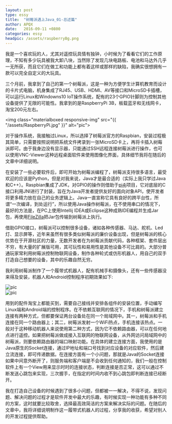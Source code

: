 ```yaml
---
layout: post
type: essy
title:  "树莓派遇上Java_01-总述篇"
author: APQX
date:   2016-09-11 +0800
categories: essy
headpic: /assets/raspberryBg.png
---
```


我是一个喜欢玩的人，尤其对遥控玩具情有独钟，小时候为了看看它们的工作原理，不知有多少玩具被我大卸八块，当然除了发现几块电路板、电池和马达外几乎一无所获，而且它们在做工和功能上都有着这样或那样的缺陷，我确实很想拥有一款可以完全自定义的大玩具。

三个月前，我拿到了自己的第一个树莓派，这是一种为方便学生计算机教育而设计的卡片式电脑，机身集成了RJ45、USB、HDMI、AV等接口和MicroSD卡插槽，可以运行Linux和Windowns10 IoT操作系统，配有的23个GPIO针脚则为控制其他设备提供了无限的可能性。我拿到的是RaspberryPi 3B，板载蓝牙和无线网卡，淘宝200元左右。

<img class="materialboxed responsive-img" src="{{ "/assets/RaspberryPi.jpg" }}" alt="pic">

对于操作系统，我接触过Linux，所以选择了树莓派官方的Raspbian，安装过程极其简单，只需要按照说明把系统文件拷录到一张MicroSD卡上，再将卡插入树莓派即可。由于我身边没有显示器，只能通过SSH远程连接树莓派进行操作，也可以使用VNC-Viewer这种远程桌面软件来使用图像化界面，具体细节我将在随后的文章中详细说明。

在安装了一些必要软件后，即可开始为树莓派编程了，树莓派支持很多语言，最受欢迎的应该是Python，但是对我来说，Java才是最合适的（实际上我只学过Java和C++）。Raspbian集成了JDK，对GPIO的操作则借助于[pi4j](http://pi4j.com/)项目，它对底层的C接口利用JNI进行了封装，旨在为Java开发者提供友好的面向对象API，使开发者将更多精力放在自己的业务逻辑上。Java一直宣称它具有良好的跨平台性，所谓“一次编译，到处运行”，所以使用Java操作树莓派，在不使用串口的情况下，最好的方法是，在PC上使用Intellij IDEA或Eclipse这种成熟IDE编程并生成Jar包，再使用[FileZilla](https://filezilla-project.org/)把Jar包传输到树莓派上执行。

借助GPIO接口，树莓派可以控制很多设备，诸如各种传感器、马达、舵机、Led灯、显示屏等，近年来虽然有很多类似树莓派的廉价设备出现，但是树莓派的核心优势在于开源社区的力量，无数开发者在为树莓派贡献代码，各种框架、套件层出不穷，有大量的扩展版可用，其可玩性和易用性是其他设备不可比肩的。大部分普通玩家常利用树莓派控制物联网设备，制作各种轮式或仿形机器人，用自己的双手打造自己想要的设备，其中的乐趣自然无穷。

我利用树莓派制作了一个履带式机器人，配有机械手和摄像头，还有一些传感器没来得及安装，机器人和Android控制程序初期效果如下:

<div class="row">
    <div class="col s8">
        <img class="materialboxed responsive-img" src="{{ "/assets/piRobot_01.jpg" }}" alt="pic">
    </div>
    <div class="col s4">
        <img class="materialboxed responsive-img" src="{{ "/assets/piController.png" }}" alt="pic">
    </div>
</div>

用到的配件淘宝上都能买到，需要自己接线并安排各组件的安装位置，手动编写Linux端和Android端的控制程序。在不依赖互联网的情况下，手机和树莓派建立连接有两种方式，但都要保证两台设备处在同一个局域网中。其一，树莓派和手机连接在同一个路由器上；其二，树莓派发射一个WiFi热点，手机连接该热点。一般对于这种移动机器人来说使用第二种方式，因为它不依赖路由器，可以在任何地点进行遥控。如果把树莓派做成接入互联网的物联网设备，从外网访问局域网中的树莓派，则要依赖路由器的端口映射功能。在具体的建立连接方面，我使用的是Java原生的Socket连接，通过IP地址和端口号找到对应设备的对应软件，然后建立流连接，即可传递数据。在连接方面有一个小问题，那就是Java的Socket连接如果中间意外断开了，则服务端和客户端是不会收到任何通知的，我们一般在控制软件上有一个View用来显示时时的连接状态，判断连接是否正常，这可以通过不断发送心跳包来实现，三次握手，在指定的时间内收不到心跳包即判断连接已经断开。

我在打造自己设备的时候遇到了很多小问题，但都被一一解决，不得不说，发现问题、解决问题的过程才是软件开发中最大的乐趣，有时候实现一种功能有多种不同的方案，这时就要比较取舍，选择最高效简洁的方案来解决实际的问题。在随后的文章中，我将详细说明制作这一履带式机器人的过程，分享我的收获，希望对别人的开发过程提供帮助。